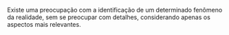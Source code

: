 Existe uma preocupação com a identificação de um determinado fenômeno da realidade, sem se preocupar com detalhes, considerando apenas os aspectos mais relevantes. 